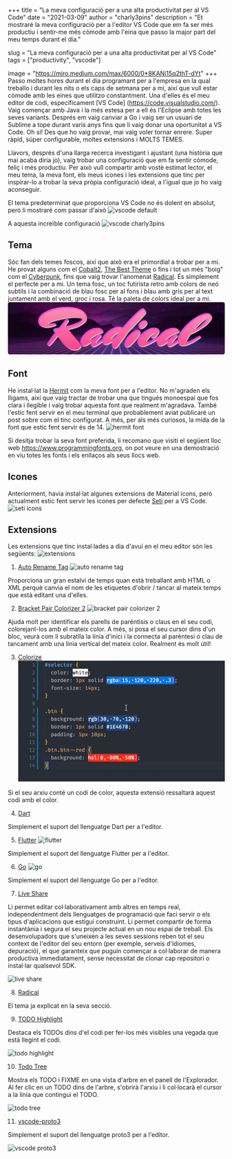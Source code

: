 +++
title = "La meva configuració per a una alta productivitat per al VS Code"
date = "2021-03-09"
author = "charly3pins"
description = "Et mostraré la meva configuració per a l'editor VS Code que em fa ser més productiu i sentir-me més còmode amb l'eina que passo la major part del meu temps durant el dia."

slug = "La meva configuració per a una alta productivitat per al VS Code"
tags = ["productivity", "vscode"]

image = "https://miro.medium.com/max/6000/0*8KANi15q2thT-dYt"
+++
Passo moltes hores durant el dia programant per a l'empresa en la qual treballo i durant les nits o els caps de setmana per a mi, així que vull estar còmode amb les eines que utilitzo constantment. Una d'elles és el meu editor de codi, específicament [VS Code] (https://code.visualstudio.com/). Vaig començar amb Java i la més estesa per a ell és l'Eclipse amb totes les seves variants. Després em vaig canviar a Go i vaig ser un usuari de Sublime a tope durant varis anys fins que li vaig donar una oportunitat a VS Code. Oh sí! Des que ho vaig provar, mai vaig voler tornar enrere. Super ràpid, súper configurable, moltes extensions i MOLTS TEMES.

Llavors, després d'una llarga recerca investigant i ajustant (una història que mai acaba diria jo), vaig trobar una configuració que em fa sentir còmode, feliç i més productiu. Per això vull compartir amb vostè estimat lector, el meu tema, la meva font, els meus icones i les extensions que tinc per inspirar-lo a trobar la seva pròpia configuració ideal, a l'igual que jo ho vaig aconseguir.

El tema predeterminat que proporciona VS Code no és dolent en absolut, però li mostraré com passar d'això
![vscode default](/images/productivity-setup-vscode/vscode-default.jpeg)

A aquesta increïble configuració
![vscode charly3pins](/images/productivity-setup-vscode/vscode-charly3pins.jpeg)

## Tema
Sóc fan dels temes foscos, així que això era el primordial a trobar per a mi. He provat alguns com el [Cobalt2](https://marketplace.visualstudio.com/items?itemName=wesbos.theme-cobalt2), [The Best Theme](https://marketplace.visualstudio.com/items?itemName=kohlbachjan.the-best-theme) o fins i tot un més "boig" com el [Cyberpunk](https://marketplace.visualstudio.com/items?itemName=max-SS.cyberpunk), fins que vaig trovar l'anomenat [Radical](https://github.com/DHedgecock/radical-vscode/). És simplement el perfecte per a mi. Un tema fosc, un toc futirista retro amb colors de neó subtils i la combinació de blau fosc per al fons i blau amb gris per al text juntament amb el verd, groc i rosa. Té la paleta de colors ideal per a mi.
![radical theme](https://raw.githubusercontent.com/DHedgecock/radical-vscode/master/assets/banner.png)

## Font
He instal·lat la [Hermit](https://github.com/pcaro90/hermit) com la meva font per a l'editor. No m'agraden els lligams, així que vaig tractar de trobar una que tingués monoespai que fos clara i llegible i vaig trobar aquesta font que realment m'agradava. També l'estic fent servir en el meu terminal que probablement aviat publicaré un post sobre com el tinc configurat. A més, per als més curiosos, la mida de la font que estic fent servir és de 14.
![hermit font](/images/productivity-setup-vscode/hermit-font.jpeg)

Si desitja trobar la seva font preferida, li recomano que visiti el següent lloc web https://www.programmingfonts.org, on pot veure en una demostració en viu totes les fonts i els enllaços als seus llocs web.

## Icones
Anteriorment, havia instal·lat algunes extensions de Material icons, però actualment estic fent servir les icones per defecte [Seti](https://marketplace.visualstudio.com/items?itemName=qinjia.seti-icons) per a VS Code.
![seti icons](https://github.com/hellopao/vscode-seti-icons/raw/master/screenshot.png)

## Extensions
Les extensions que tinc instal·lades a dia d'avui en el meu editor són les següents:
![extensions](/images/productivity-setup-vscode/vscode-extensions.jpeg)

1. [Auto Rename Tag](https://marketplace.visualstudio.com/items?itemName=formulahendry.auto-rename-tag)
![auto rename tag](https://github.com/formulahendry/vscode-auto-rename-tag/raw/master/images/usage.gif)

Proporciona un gran estalvi de temps quan està treballant amb HTML o XML perquè canvia el nom de les etiquetes d'obrir / tancar al mateix temps que està editant una d'elles.

2. [Bracket Pair Colorizer 2](https://marketplace.visualstudio.com/items?itemName=CoenraadS.bracket-pair-colorizer-2)
![bracket pair colorizer 2](https://github.com/CoenraadS/Bracket-Pair-Colorizer-2/raw/master/images/example.png)

Ajuda molt per identificar els parells de paréntisis o claus en el seu codi, colorejant-los amb el mateix color. A més, si posa el seu cursor dins d'un bloc, veurà com li subratlla la línia d'inici i la connecta al parèntesi o clau de tancament amb una línia vertical del mateix color. Realment és molt útil!

3. [Colorize](https://marketplace.visualstudio.com/items?itemName=kamikillerto.vscode-colorize)
![colorize](https://raw.githubusercontent.com/kamikillerto/vscode-colorize/master/assets/demo.gif)

Si el seu arxiu conté un codi de color, aquesta extensió ressaltarà aquest codi amb el color.

4. [Dart](https://marketplace.visualstudio.com/items?itemName=Dart-Code.dart-code)

Simplement el suport del llenguatge Dart per a l'editor.

5. [Flutter](https://marketplace.visualstudio.com/items?itemName=Dart-Code.flutter)
![flutter](https://dartcode.org/images/marketplace/flutter_hot_reload.gif)

Simplement el suport del llenguatge Flutter per a l'editor.

6. [Go](https://marketplace.visualstudio.com/items?itemName=golang.Go)
![go](https://github.com/golang/vscode-go/raw/master/docs/images/completion-signature-help.gif)

Simplement el suport del llenguatge Go per a l'editor.

7. [Live Share](https://marketplace.visualstudio.com/items?itemName=MS-vsliveshare.vsliveshare)

Li permet editar col·laborativament amb altres en temps real, independentment dels llenguatges de programació que faci servir o els tipus d'aplicacions que estigui construint. Li permet compartir de forma instantània i segura el seu projecte actual en un nou espai de treball. Els desenvolupadors que s'uneixen a les seves sessions reben tot el seu context de l'editor del seu entorn (per exemple, serveis d'idiomes, depuració), el que garanteix que puguin començar a col·laborar de manera productiva immediatament, sense necessitat de clonar cap repositori o instal·lar qualsevol SDK.

![live share](https://aka.ms/vsls/quickstart/invite)

8. [Radical](https://marketplace.visualstudio.com/items?itemName=dhedgecock.radical-vscode)

El tema ja explicat en la seva secció.

9. [TODO Highlight](https://marketplace.visualstudio.com/items?itemName=wayou.vscode-todo-highlight)

Destaca els TODOs dins d'el codi per fer-los més visibles una vegada que está llegint el codi.

![todo highlight](https://github.com/wayou/vscode-todo-highlight/raw/master/assets/material-night-eighties.png)

10. [Todo Tree](https://marketplace.visualstudio.com/items?itemName=Gruntfuggly.todo-tree)

Mostra els TODO i FIXME en una vista d'arbre en el panell de l'Explorador. Al fer clic en un TODO dins de l'arbre, s'obrirà l'arxiu i li col·locarà el cursor a la línia que contingui el TODO.

![todo tree](https://raw.githubusercontent.com/Gruntfuggly/todo-tree/master/resources/screenshot.png)

11. [vscode-proto3](https://marketplace.visualstudio.com/items?itemName=zxh404.vscode-proto3)

Simplement el suport del llenguatge proto3 per a l'editor.

![vscode proto3](https://github.com/zxh0/vscode-proto3/raw/master/images/gif1.gif)
